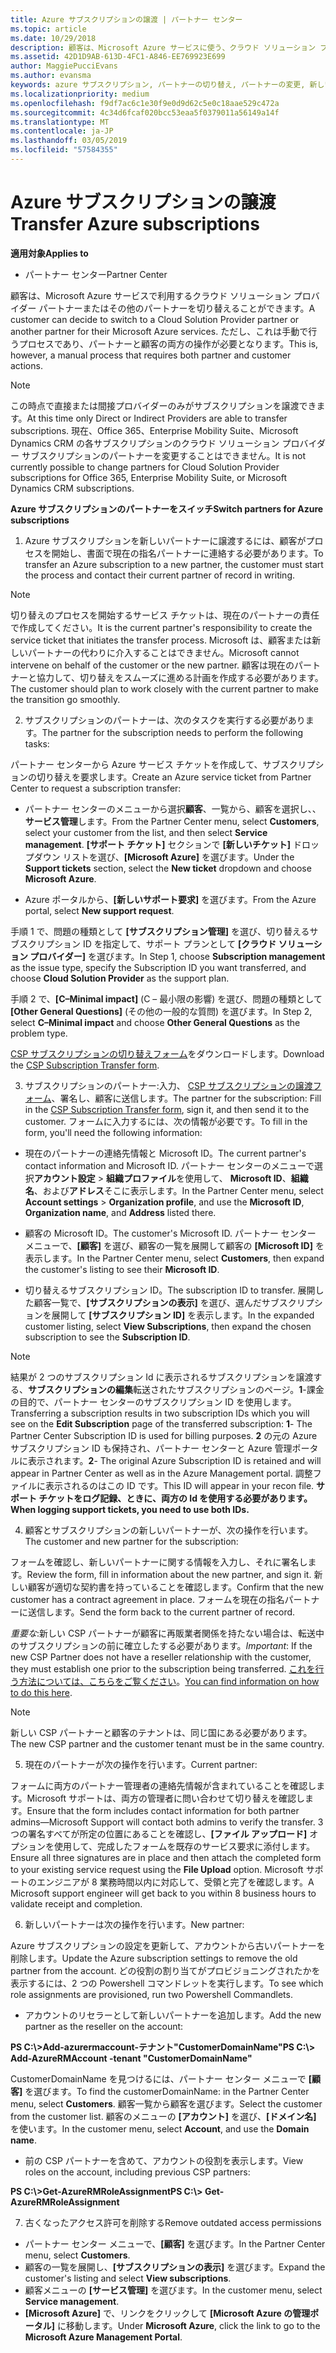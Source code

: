 ```yaml
---
title: Azure サブスクリプションの譲渡 | パートナー センター
ms.topic: article
ms.date: 10/29/2018
description: 顧客は、Microsoft Azure サービスに使う、クラウド ソリューション プロバイダー プログラムのパートナーを変更できます。 ただし、これは手動で行うプロセスであり、パートナーと顧客の両方の操作が必要となります。
ms.assetid: 42D1D9AB-613D-4FC1-A846-EE769923E699
author: MaggiePucciEvans
ms.author: evansma
keywords: azure サブスクリプション, パートナーの切り替え, パートナーの変更, 新しいパートナーの獲得, 別のパートナー
ms.localizationpriority: medium
ms.openlocfilehash: f9df7ac6c1e30f9e0d9d62c5e0c18aae529c472a
ms.sourcegitcommit: 4c34d6fcaf020bcc53eaa5f0379011a56149a14f
ms.translationtype: MT
ms.contentlocale: ja-JP
ms.lasthandoff: 03/05/2019
ms.locfileid: "57584355"
---
```

# <a name="transfer-azure-subscriptions"></a><span data-ttu-id="01d45-105">Azure サブスクリプションの譲渡</span><span class="sxs-lookup"><span data-stu-id="01d45-105">Transfer Azure subscriptions</span></span> 

<span data-ttu-id="01d45-106">**適用対象**</span><span class="sxs-lookup"><span data-stu-id="01d45-106">**Applies to**</span></span>

-  <span data-ttu-id="01d45-107">パートナー センター</span><span class="sxs-lookup"><span data-stu-id="01d45-107">Partner Center</span></span>

<span data-ttu-id="01d45-108">顧客は、Microsoft Azure サービスで利用するクラウド ソリューション プロバイダー パートナーまたはその他のパートナーを切り替えることができます。</span><span class="sxs-lookup"><span data-stu-id="01d45-108">A customer can decide to switch to a Cloud Solution Provider partner or another partner for their Microsoft Azure services.</span></span> <span data-ttu-id="01d45-109">ただし、これは手動で行うプロセスであり、パートナーと顧客の両方の操作が必要となります。</span><span class="sxs-lookup"><span data-stu-id="01d45-109">This is, however, a manual process that requires both partner and customer actions.</span></span>

>[!Note]  
><span data-ttu-id="01d45-110">この時点で直接または間接プロバイダーのみがサブスクリプションを譲渡できます。</span><span class="sxs-lookup"><span data-stu-id="01d45-110">At this time only Direct or Indirect Providers are able to transfer subscriptions.</span></span>
><span data-ttu-id="01d45-111">現在、Office 365、Enterprise Mobility Suite、Microsoft Dynamics CRM の各サブスクリプションのクラウド ソリューション プロバイダー サブスクリプションのパートナーを変更することはできません。</span><span class="sxs-lookup"><span data-stu-id="01d45-111">It is not currently possible to change partners for Cloud Solution Provider subscriptions for Office 365, Enterprise Mobility Suite, or Microsoft Dynamics CRM subscriptions.</span></span>



<span data-ttu-id="01d45-112">**Azure サブスクリプションのパートナーをスイッチ**</span><span class="sxs-lookup"><span data-stu-id="01d45-112">**Switch partners for Azure subscriptions**</span></span>

1. <span data-ttu-id="01d45-113">Azure サブスクリプションを新しいパートナーに譲渡するには、顧客がプロセスを開始し、書面で現在の指名パートナーに連絡する必要があります。</span><span class="sxs-lookup"><span data-stu-id="01d45-113">To transfer an Azure subscription to a new partner, the customer must start the process and contact their current partner of record in writing.</span></span> 
>[!Note]
><span data-ttu-id="01d45-114">切り替えのプロセスを開始するサービス チケットは、現在のパートナーの責任で作成してください。</span><span class="sxs-lookup"><span data-stu-id="01d45-114">It is the current partner's responsibility to create the service ticket that initiates the transfer process.</span></span> <span data-ttu-id="01d45-115">Microsoft は、顧客または新しいパートナーの代わりに介入することはできません。</span><span class="sxs-lookup"><span data-stu-id="01d45-115">Microsoft cannot intervene on behalf of the customer or the new partner.</span></span> <span data-ttu-id="01d45-116">顧客は現在のパートナーと協力して、切り替えをスムーズに進める計画を作成する必要があります。</span><span class="sxs-lookup"><span data-stu-id="01d45-116">The customer should plan to work closely with the current partner to make the transition go smoothly.</span></span>

2. <span data-ttu-id="01d45-117">サブスクリプションのパートナーは、次のタスクを実行する必要があります。</span><span class="sxs-lookup"><span data-stu-id="01d45-117">The partner for the subscription needs to perform the following tasks:</span></span>

<span data-ttu-id="01d45-118">パートナー センターから Azure サービス チケットを作成して、サブスクリプションの切り替えを要求します。</span><span class="sxs-lookup"><span data-stu-id="01d45-118">Create an Azure service ticket from Partner Center to request a subscription transfer:</span></span>
-   <span data-ttu-id="01d45-119">パートナー センターのメニューから選択**顧客**、一覧から、顧客を選択し、、**サービス管理**します。</span><span class="sxs-lookup"><span data-stu-id="01d45-119">From the Partner Center menu, select **Customers**, select your customer from the list, and then select **Service management**.</span></span> <span data-ttu-id="01d45-120">**[サポート チケット]** セクションで **[新しいチケット]** ドロップダウン リストを選び、**[Microsoft Azure]** を選びます。</span><span class="sxs-lookup"><span data-stu-id="01d45-120">Under the **Support tickets** section, select the **New ticket** dropdown and choose **Microsoft Azure**.</span></span>

-   <span data-ttu-id="01d45-121">Azure ポータルから、**[新しいサポート要求]** を選びます。</span><span class="sxs-lookup"><span data-stu-id="01d45-121">From the Azure portal, select **New support request**.</span></span>

<span data-ttu-id="01d45-122">手順 1 で、問題の種類として **[サブスクリプション管理]** を選び、切り替えるサブスクリプション ID を指定して、サポート プランとして **[クラウド ソリューション プロバイダー]** を選びます。</span><span class="sxs-lookup"><span data-stu-id="01d45-122">In Step 1, choose **Subscription management** as the issue type, specify the Subscription ID you want transferred, and choose **Cloud Solution Provider** as the support plan.</span></span>

<span data-ttu-id="01d45-123">手順 2 で、**[C–Minimal impact]** (C – 最小限の影響) を選び、問題の種類として **[Other General Questions]** (その他の一般的な質問) を選びます。</span><span class="sxs-lookup"><span data-stu-id="01d45-123">In Step 2, select **C–Minimal impact** and choose **Other General Questions** as the problem type.</span></span>

<span data-ttu-id="01d45-124">[CSP サブスクリプションの切り替えフォーム](https://assets.windowsphone.com/5222c408-e546-4e01-b72a-2ec7d4c43d57/CSP_Subscription_Transfer_Form_Azure_InvariantCulture_Default.zip)をダウンロードします。</span><span class="sxs-lookup"><span data-stu-id="01d45-124">Download the [CSP Subscription Transfer form](https://assets.windowsphone.com/5222c408-e546-4e01-b72a-2ec7d4c43d57/CSP_Subscription_Transfer_Form_Azure_InvariantCulture_Default.zip).</span></span>

3. <span data-ttu-id="01d45-125">サブスクリプションのパートナー:入力、 [CSP サブスクリプションの譲渡フォーム](https://assets.windowsphone.com/5222c408-e546-4e01-b72a-2ec7d4c43d57/CSP_Subscription_Transfer_Form_Azure_InvariantCulture_Default.zip)、署名し、顧客に送信します。</span><span class="sxs-lookup"><span data-stu-id="01d45-125">The partner for the subscription: Fill in the [CSP Subscription Transfer form](https://assets.windowsphone.com/5222c408-e546-4e01-b72a-2ec7d4c43d57/CSP_Subscription_Transfer_Form_Azure_InvariantCulture_Default.zip), sign it, and then send it to the customer.</span></span> <span data-ttu-id="01d45-126">フォームに入力するには、次の情報が必要です。</span><span class="sxs-lookup"><span data-stu-id="01d45-126">To fill in the form, you'll need the following information:</span></span>

- <span data-ttu-id="01d45-127">現在のパートナーの連絡先情報と Microsoft ID。</span><span class="sxs-lookup"><span data-stu-id="01d45-127">The current partner's contact information and Microsoft ID.</span></span> <span data-ttu-id="01d45-128">パートナー センターのメニューで選択**アカウント設定** &gt; **組織プロファイル**を使用して、 **Microsoft ID**、**組織名**、および**アドレス**そこに表示します。</span><span class="sxs-lookup"><span data-stu-id="01d45-128">In the Partner Center menu, select **Account settings** &gt; **Organization profile**, and use the **Microsoft ID**, **Organization name**, and **Address** listed there.</span></span>

- <span data-ttu-id="01d45-129">顧客の Microsoft ID。</span><span class="sxs-lookup"><span data-stu-id="01d45-129">The customer's Microsoft ID.</span></span> <span data-ttu-id="01d45-130">パートナー センター メニューで、**[顧客]** を選び、顧客の一覧を展開して顧客の **[Microsoft ID]** を表示します。</span><span class="sxs-lookup"><span data-stu-id="01d45-130">In the Partner Center menu, select **Customers**, then expand the customer's listing to see their **Microsoft ID**.</span></span>

- <span data-ttu-id="01d45-131">切り替えるサブスクリプション ID。</span><span class="sxs-lookup"><span data-stu-id="01d45-131">The subscription ID to transfer.</span></span> <span data-ttu-id="01d45-132">展開した顧客一覧で、**[サブスクリプションの表示]** を選び、選んだサブスクリプションを展開して **[サブスクリプション ID]** を表示します。</span><span class="sxs-lookup"><span data-stu-id="01d45-132">In the expanded customer listing, select **View Subscriptions**, then expand the chosen subscription to see the **Subscription ID**.</span></span>

>[!Note]
><span data-ttu-id="01d45-133">結果が 2 つのサブスクリプション Id に表示されるサブスクリプションを譲渡する、**サブスクリプションの編集**転送されたサブスクリプションのページ。**1**-課金の目的で、パートナー センターのサブスクリプション ID を使用します。</span><span class="sxs-lookup"><span data-stu-id="01d45-133">Transferring a subscription results in two subscription IDs which you will see on the **Edit Subscription** page of the transferred subscription: **1**- The Partner Center Subscription ID is used for billing purposes.</span></span> 
<span data-ttu-id="01d45-134">**2** の元の Azure サブスクリプション ID も保持され、パートナー センターと Azure 管理ポータルに表示されます。</span><span class="sxs-lookup"><span data-stu-id="01d45-134">**2**-  The original Azure Subscription ID is retained and will appear in Partner Center as well as in the Azure Management portal.</span></span> <span data-ttu-id="01d45-135">調整ファイルに表示されるのはこの ID です。</span><span class="sxs-lookup"><span data-stu-id="01d45-135">This ID will appear in your recon file.</span></span>  <span data-ttu-id="01d45-136">**サポート チケットをログ記録、ときに、両方の Id を使用する必要があります。**</span><span class="sxs-lookup"><span data-stu-id="01d45-136">**When logging support tickets, you need to use both IDs.**</span></span>

4. <span data-ttu-id="01d45-137">顧客とサブスクリプションの新しいパートナーが、次の操作を行います。</span><span class="sxs-lookup"><span data-stu-id="01d45-137">The customer and new partner for the subscription:</span></span>

<span data-ttu-id="01d45-138">フォームを確認し、新しいパートナーに関する情報を入力し、それに署名します。</span><span class="sxs-lookup"><span data-stu-id="01d45-138">Review the form, fill in information about the new partner, and sign it.</span></span> <span data-ttu-id="01d45-139">新しい顧客が適切な契約書を持っていることを確認します。</span><span class="sxs-lookup"><span data-stu-id="01d45-139">Confirm that the new customer has a contract agreement in place.</span></span> <span data-ttu-id="01d45-140">フォームを現在の指名パートナーに送信します。</span><span class="sxs-lookup"><span data-stu-id="01d45-140">Send the form back to the current partner of record.</span></span>

<span data-ttu-id="01d45-141">*重要な*:新しい CSP パートナーが顧客に再販業者関係を持たない場合は、転送中のサブスクリプションの前に確立したする必要があります。</span><span class="sxs-lookup"><span data-stu-id="01d45-141">*Important*: If the new CSP Partner does not have a reseller relationship with the customer, they must establish one prior to the subscription being transferred.</span></span> <span data-ttu-id="01d45-142">[これを行う方法については、こちらをご覧ください](request-a-relationship-with-a-customer.md)。</span><span class="sxs-lookup"><span data-stu-id="01d45-142">[You can find information on how to do this here](request-a-relationship-with-a-customer.md).</span></span>

>[!Note]
><span data-ttu-id="01d45-143">新しい CSP パートナーと顧客のテナントは、同じ国にある必要があります。</span><span class="sxs-lookup"><span data-stu-id="01d45-143">The new CSP partner and the customer tenant must be in the same country.</span></span> 

5. <span data-ttu-id="01d45-144">現在のパートナーが次の操作を行います。</span><span class="sxs-lookup"><span data-stu-id="01d45-144">Current partner:</span></span>

<span data-ttu-id="01d45-145">フォームに両方のパートナー管理者の連絡先情報が含まれていることを確認します。Microsoft サポートは、両方の管理者に問い合わせて切り替えを確認します。</span><span class="sxs-lookup"><span data-stu-id="01d45-145">Ensure that the form includes contact information for both partner admins—Microsoft Support will contact both admins to verify the transfer.</span></span> <span data-ttu-id="01d45-146">3 つの署名すべてが所定の位置にあることを確認し、**[ファイル アップロード]** オプションを使用して、完成したフォームを既存のサービス要求に添付します。</span><span class="sxs-lookup"><span data-stu-id="01d45-146">Ensure all three signatures are in place and then attach the completed form to your existing service request using the **File Upload** option.</span></span> <span data-ttu-id="01d45-147">Microsoft サポートのエンジニアが 8 業務時間以内に対応して、受領と完了を確認します。</span><span class="sxs-lookup"><span data-stu-id="01d45-147">A Microsoft support engineer will get back to you within 8 business hours to validate receipt and completion.</span></span>

6. <span data-ttu-id="01d45-148">新しいパートナーは次の操作を行います。</span><span class="sxs-lookup"><span data-stu-id="01d45-148">New partner:</span></span>

<span data-ttu-id="01d45-149">Azure サブスクリプションの設定を更新して、アカウントから古いパートナーを削除します。</span><span class="sxs-lookup"><span data-stu-id="01d45-149">Update the Azure subscription settings to remove the old partner from the account.</span></span> <span data-ttu-id="01d45-150">どの役割の割り当てがプロビジョニングされたかを表示するには、2 つの Powershell コマンドレットを実行します。</span><span class="sxs-lookup"><span data-stu-id="01d45-150">To see which role assignments are provisioned, run two Powershell Commandlets.</span></span>

-   <span data-ttu-id="01d45-151">アカウントのリセラーとして新しいパートナーを追加します。</span><span class="sxs-lookup"><span data-stu-id="01d45-151">Add the new partner as the reseller on the account:</span></span>

<span data-ttu-id="01d45-152">**PS C:\\&gt;Add-azurermaccount-テナント"CustomerDomainName"**</span><span class="sxs-lookup"><span data-stu-id="01d45-152">**PS C:\\&gt; Add-AzureRMAccount -tenant "CustomerDomainName"**</span></span>

<span data-ttu-id="01d45-153">CustomerDomainName を見つけるには、パートナー センター メニューで **[顧客]** を選びます。</span><span class="sxs-lookup"><span data-stu-id="01d45-153">To find the customerDomainName: in the Partner Center menu, select **Customers**.</span></span> <span data-ttu-id="01d45-154">顧客一覧から顧客を選びます。</span><span class="sxs-lookup"><span data-stu-id="01d45-154">Select the customer from the customer list.</span></span> <span data-ttu-id="01d45-155">顧客のメニューの **[アカウント]** を選び、**[ドメイン名]** を使います。</span><span class="sxs-lookup"><span data-stu-id="01d45-155">In the customer menu, select **Account**, and use the **Domain name**.</span></span>

-   <span data-ttu-id="01d45-156">前の CSP パートナーを含めて、アカウントの役割を表示します。</span><span class="sxs-lookup"><span data-stu-id="01d45-156">View roles on the account, including previous CSP partners:</span></span>

<span data-ttu-id="01d45-157">**PS C:\\&gt;Get-AzureRMRoleAssignment**</span><span class="sxs-lookup"><span data-stu-id="01d45-157">**PS C:\\&gt; Get-AzureRMRoleAssignment**</span></span>

7. <span data-ttu-id="01d45-158">古くなったアクセス許可を削除する</span><span class="sxs-lookup"><span data-stu-id="01d45-158">Remove outdated access permissions</span></span>

-  <span data-ttu-id="01d45-159">パートナー センター メニューで、**[顧客]** を選びます。</span><span class="sxs-lookup"><span data-stu-id="01d45-159">In the Partner Center menu, select **Customers**.</span></span> 
-  <span data-ttu-id="01d45-160">顧客の一覧を展開し、**[サブスクリプションの表示]** を選びます。</span><span class="sxs-lookup"><span data-stu-id="01d45-160">Expand the customer's listing and select **View subscriptions**.</span></span> 
-  <span data-ttu-id="01d45-161">顧客メニューの **[サービス管理]** を選びます。</span><span class="sxs-lookup"><span data-stu-id="01d45-161">In the customer menu, select **Service management**.</span></span> 
-  <span data-ttu-id="01d45-162">**[Microsoft Azure]** で、リンクをクリックして **[Microsoft Azure の管理ポータル]** に移動します。</span><span class="sxs-lookup"><span data-stu-id="01d45-162">Under **Microsoft Azure**, click the link to go to the **Microsoft Azure Management Portal**.</span></span>

 

 



